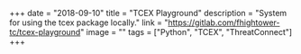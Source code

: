 +++
date = "2018-09-10"
title = "TCEX Playground"
description = "System for using the tcex package locally."
link = "https://gitlab.com/fhightower-tc/tcex-playground"
image = ""
tags = ["Python", "TCEX", "ThreatConnect"]
+++
